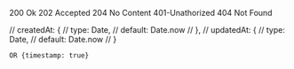200 Ok
202 Accepted
204 No Content
401-Unathorized
404 Not Found




 // createdAt: {
    //     type: Date,
    //     default: Date.now
    // },
    // updatedAt: {
    //     type: Date,
    //     default: Date.now
    // }

    OR {timestamp: true}